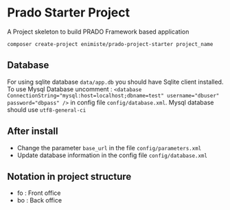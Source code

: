 # Prado Starter Project
A Project skeleton to build PRADO Framework based application

`composer create-project enimiste/prado-project-starter project_name`

## Database
For using sqlite database `data/app.db` you should have Sqlite client installed.
To use Mysql Database uncomment :
`<database ConnectionString="mysql:host=localhost;dbname=test"
                                   username="dbuser" password="dbpass" />`
                                   in config file `config/database.xml`.
 Mysql database should use `utf8-general-ci`
 
## After install
- Change the parameter `base_url` in the file `config/parameters.xml`
- Update database information in the config file `config/database.xml`

## Notation in project structure
- fo : Front office
- bo : Back office
